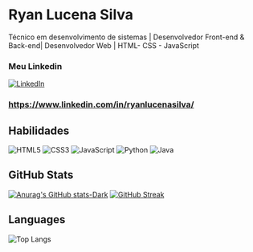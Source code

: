 # Ryan Lucena Silva

Técnico em desenvolvimento de sistemas | Desenvolvedor Front-end & Back-end| Desenvolvedor Web | HTML- CSS - JavaScript
### Meu Linkedin

[![LinkedIn](https://img.shields.io/badge/LinkedIn-0077B5?style=for-the-badge&logo=linkedin&logoColor=white)](https://www.linkedin.com/in/ryanlucenasilva/)
### https://www.linkedin.com/in/ryanlucenasilva/

## Habilidades

![HTML5](https://img.shields.io/badge/HTML5-E34F26?style=for-the-badge&logo=html5&logoColor=white)
![CSS3](https://img.shields.io/badge/CSS3-000?style=for-the-badge&logo=css3&logoColor=E94D5F)
![JavaScript](https://img.shields.io/badge/JavaScript-F7DF1E?style=for-the-badge&logo=javascript&logoColor=black)
![Python](https://img.shields.io/badge/python-3670A0?style=for-the-badge&logo=python&logoColor=ffdd54)
![Java](https://img.shields.io/badge/java-%23ED8B00.svg?style=for-the-badge&logo=openjdk&logoColor=white)

## GitHub Stats

[![Anurag's GitHub stats-Dark](https://github-readme-stats.vercel.app/api?username=Ryanlssv&bg_color=000&icon_color=fcfcfc&show_icons=true&theme=dark#gh-dark-mode-only)](https://github.com/Ryanlssv/github-readme-stats#gh-dark-mode-only)
[![GitHub Streak](https://streak-stats.demolab.com?user=Ryanlssv&theme=dark&locale=pt_BR)](https://git.io/streak-stats)


## Languages

![Top Langs](https://github-readme-stats.vercel.app/api/top-langs/?username=Ryanlssv&hide_progress=true&bg_color=000&&show_icons=true&icon_color=fcfcfc&text_color=FFF&theme=dark#gh-dark-mode-only)

